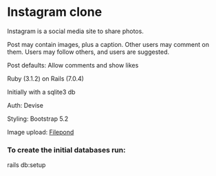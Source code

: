 # Instagram clone

Instagram is a social media site to share photos.

Post may contain images, plus a caption. Other users may comment on them. Users may follow others, and users are suggested. 

Post defaults: Allow comments and show likes

Ruby (3.1.2) on Rails (7.0.4)

Initially with a sqlite3 db

Auth: Devise

Styling: Bootstrap 5.2

Image upload: [Filepond]()

### To create the initial databases run:

rails db:setup







